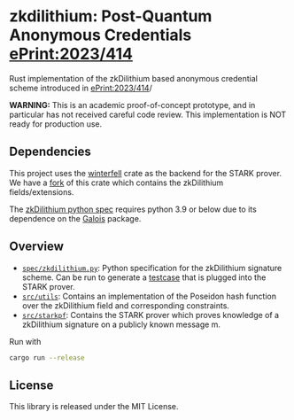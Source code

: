 # zkdilithium: Post-Quantum Anonymous Credentials [ePrint:2023/414](https://eprint.iacr.org/2023/414)

Rust implementation of the zkDilithium based anonymous credential scheme introduced in [ePrint:2023/414](https://eprint.iacr.org/2023/414)/

**WARNING:** This is an academic proof-of-concept prototype, and in particular has not received careful code review. This implementation is NOT ready for production use.

## Dependencies
This project uses the [winterfell](https://github.com/facebook/winterfell/) crate as the backend for the STARK prover. We have a [fork](https://github.com/bwesterb/winterfell/) of this crate which contains the zkDilithium fields/extensions.

The [zkDilithium python spec](spec/zkdilithium.py) requires python 3.9 or below due to its dependence on the [Galois](https://github.com/mhostetter/galois) package.

## Overview
* [`spec/zkdilithium.py`](spec/zkdilithium.py): Python specification for the zkDilithium signature scheme. Can be run to generate a [testcase](spec/log/testcase.txt) that is plugged into the STARK prover.
* [`src/utils`](src/utils): Contains an implementation of the Poseidon hash function over the zkDilithium field and corresponding constraints.
* [`src/starkpf`](src/starkpf/): Contains the STARK prover which proves knowledge of a zkDilithium signature on a publicly known message m.

Run with 
```bash
cargo run --release
```

## License
This library is released under the MIT License.
